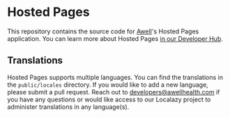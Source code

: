 # Hosted Pages

This repository contains the source code for [Awell](https://www.awell.health)'s Hosted Pages application. You can learn more about Hosted Pages [in our Developer Hub](https://developers.awellhealth.com/awell-orchestration/docs/activities/awell-hosted-pages/what-are-awell-hosted-pages).

## Translations

Hosted Pages supports multiple languages. You can find the translations in the `public/locales` directory. If you would like to add a new language, please submit a pull request. Reach out to developers@awellhealth.com if you have any questions or would like access to our Localazy project to administer translations in any language(s).
